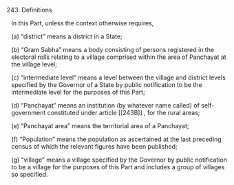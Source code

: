 243. Definitions

In this Part, unless the context otherwise requires,

(a) “district” means a district in a State;

(b) “Gram Sabha” means a body consisting of persons registered in the electoral rolls relating to a village comprised within the area of Panchayat at the village level;

(c) “intermediate level” means a level between the village and district levels specified by the Governor of a State by public notification to be the intermediate level for the purposes of this Part;

(d) “Panchayat” means an institution (by whatever name called) of self- government constituted under article [[243B]] , for the rural areas;

(e) “Panchayat area” means the territorial area of a Panchayat;

(f) “Population” means the population as ascertained at the last preceding census of which the relevant figures have been published;

(g) “village” means a village specified by the Governor by public notification to be a village for the purposes of this Part and includes a group of villages so specified.

